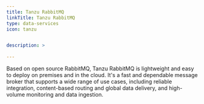 ```yaml
---
title: Tanzu RabbitMQ
linkTitle: Tanzu RabbitMQ
type: data-services
icon: tanzu


description: >
 
---
```


Based on open source RabbitMQ, Tanzu RabbitMQ is lightweight and easy to deploy on premises and in the cloud. It's a fast and dependable message broker that supports a wide range of use cases, including reliable integration, content-based routing and global data delivery, and high-volume monitoring and data ingestion.

